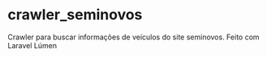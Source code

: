 # crawler_seminovos
Crawler para buscar informações de veículos do site seminovos. Feito com Laravel Lúmen
